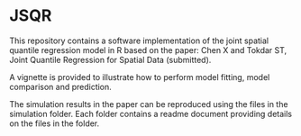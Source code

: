 # JSQR

This repository contains a software implementation of the joint spatial quantile regression model in R based on the paper: Chen X and Tokdar ST, Joint Quantile Regression for Spatial Data (submitted). 

A vignette is provided to illustrate how to perform model fitting, model comparison and prediction.

The simulation results in the paper can be reproduced using the files in the simulation folder. Each folder contains a readme document providing details on the files in the folder.
